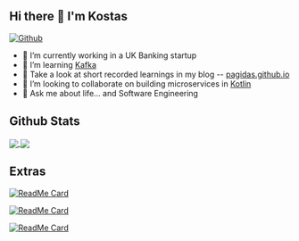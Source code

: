 ## Hi there 👋 I'm Kostas
[![Github](https://img.shields.io/github/followers/pagidas?label=Follow&style=social)](https://github.com/pagidas)

- 🔭 I’m currently working in a UK Banking startup
- 🌱 I’m learning [Kafka](https://kafka.apache.org/documentation/)
- :closed_book: Take a look at short recorded learnings in my blog -- [pagidas.github.io](https://pagidas.github.io)
- 👯 I’m looking to collaborate on building microservices in [Kotlin](https://kotlinlang.org/)
- 💬 Ask me about life... and Software Engineering

## Github Stats

<a href="https://github.com/anuraghazra/github-readme-stats">
  <img align="center" src="https://github-readme-stats.vercel.app/api?username=pagidas&theme=darcula&show_icons=true&count_private=true" />
</a>
<a href="https://github.com/anuraghazra/github-readme-stats">
  <img align="center" src="https://github-readme-stats.vercel.app/api/top-langs/?username=pagidas&theme=darcula&layout=compact" />
</a>

## Extras

[![ReadMe Card](https://github-readme-stats.vercel.app/api/pin/?username=pagidas&repo=ports-and-adapters-demo)](https://github.com/pagidas/ports-and-adapters-demo)

[![ReadMe Card](https://github-readme-stats.vercel.app/api/pin/?username=pagidas&repo=gof-to-lambda-kotlin)](https://github.com/pagidas/gof-to-lambda-kotlin)

[![ReadMe Card](https://github-readme-stats.vercel.app/api/pin/?username=pagidas&repo=kotlin-kafka-choreography-saga)](https://github.com/pagidas/kotlin-kafka-choreography-saga)

